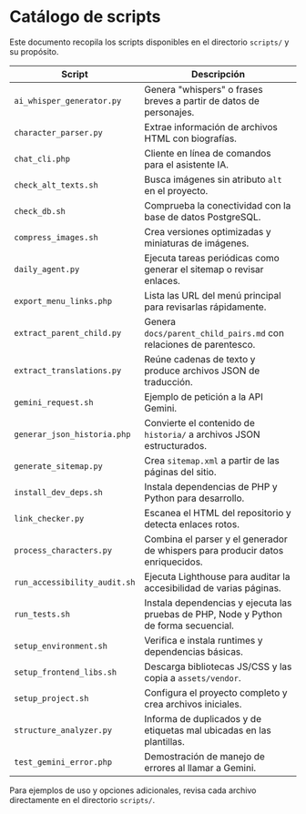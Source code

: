 # Catálogo de scripts

Este documento recopila los scripts disponibles en el directorio `scripts/` y su propósito.

| Script                       | Descripción                                                                    |
| ---------------------------- | ------------------------------------------------------------------------------ |
| `ai_whisper_generator.py`    | Genera "whispers" o frases breves a partir de datos de personajes.             |
| `character_parser.py`        | Extrae información de archivos HTML con biografías.                            |
| `chat_cli.php`               | Cliente en línea de comandos para el asistente IA.                             |
| `check_alt_texts.sh`         | Busca imágenes sin atributo `alt` en el proyecto.                              |
| `check_db.sh`                | Comprueba la conectividad con la base de datos PostgreSQL.                     |
| `compress_images.sh`         | Crea versiones optimizadas y miniaturas de imágenes.                           |
| `daily_agent.py`             | Ejecuta tareas periódicas como generar el sitemap o revisar enlaces.           |
| `export_menu_links.php`      | Lista las URL del menú principal para revisarlas rápidamente.                  |
| `extract_parent_child.py`    | Genera `docs/parent_child_pairs.md` con relaciones de parentesco.              |
| `extract_translations.py`    | Reúne cadenas de texto y produce archivos JSON de traducción.                  |
| `gemini_request.sh`          | Ejemplo de petición a la API Gemini.                                           |
| `generar_json_historia.php`  | Convierte el contenido de `historia/` a archivos JSON estructurados.           |
| `generate_sitemap.py`        | Crea `sitemap.xml` a partir de las páginas del sitio.                          |
| `install_dev_deps.sh`        | Instala dependencias de PHP y Python para desarrollo.                          |
| `link_checker.py`            | Escanea el HTML del repositorio y detecta enlaces rotos.                       |
| `process_characters.py`      | Combina el parser y el generador de whispers para producir datos enriquecidos. |
| `run_accessibility_audit.sh` | Ejecuta Lighthouse para auditar la accesibilidad de varias páginas.            |
| `run_tests.sh`               | Instala dependencias y ejecuta las pruebas de PHP, Node y Python de forma secuencial. |
| `setup_environment.sh`       | Verifica e instala runtimes y dependencias básicas.                            |
| `setup_frontend_libs.sh`     | Descarga bibliotecas JS/CSS y las copia a `assets/vendor`.                     |
| `setup_project.sh`           | Configura el proyecto completo y crea archivos iniciales.                      |
| `structure_analyzer.py`      | Informa de duplicados y de etiquetas mal ubicadas en las plantillas.           |
| `test_gemini_error.php`      | Demostración de manejo de errores al llamar a Gemini.                          |

Para ejemplos de uso y opciones adicionales, revisa cada archivo directamente en el directorio `scripts/`.
